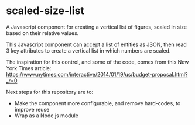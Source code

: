 # scaled-size-list
A Javascript component for creating a vertical list of figures, scaled in size based on their relative values.

This Javascript component can accept a list of entities as JSON, then read 3 key attributes to create a vertical list in which numbers are scaled.

The inspiration for this control, and some of the code, comes from this New York Times article:
https://www.nytimes.com/interactive/2014/01/19/us/budget-proposal.html?_r=0

Next steps for this repository are to:
* Make the component more configurable, and remove hard-codes, to improve reuse
* Wrap as a Node.js module
